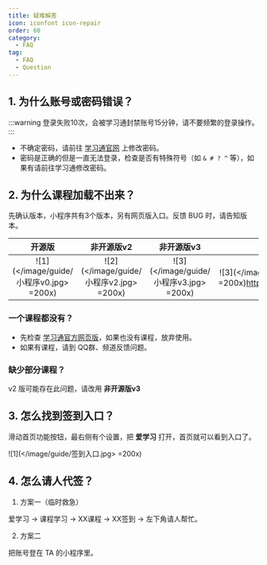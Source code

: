 ```yaml
---
title: 疑难解答
icon: iconfont icon-repair
order: 60
category:
  - FAQ
tag:
  - FAQ
  - Question
---
```


## 1. 为什么账号或密码错误？

:::warning
登录失败10次，会被学习通封禁账号15分钟，请不要频繁的登录操作。
:::

+ 不确定密码，请前往 [学习通官网](https://i.chaoxing.com) 上修改密码。
+ 密码是正确的但是一直无法登录，检查是否有特殊符号（如 `& # ? ^` 等），如果有请前往学习通修改密码。

## 2. 为什么课程加载不出来？

先确认版本，小程序共有3个版本，另有网页版入口。反馈 BUG 时，请告知版本。

| 开源版 | 非开源版v2 | 非开源版v3 | 网页版 |
| :---: | :---: | :---: | :---: |
|![1](</image/guide/小程序v0.jpg> =200x) |![2](</image/guide/小程序v2.jpg> =200x) |![3](</image/guide/小程序v3.jpg> =200x) | ![3](</image/guide/网页版.jpg> =200x)<https://cx.micono.eu.org> |

### 一个课程都没有？

+ 先检查 [学习通官方网页版](https://i.chaoxing.com)，如果也没有课程，放弃使用。
+ 如果有课程，请到 QQ群、频道反馈问题。

### 缺少部分课程？

v2 版可能存在此问题，请改用 **非开源版v3**

## 3. 怎么找到签到入口？

滑动首页功能按钮，最右侧有个设置，把 **爱学习** 打开，首页就可以看到入口了。

![1](</image/guide/签到入口.jpg> =200x)

## 4. 怎么请人代签？

1. 方案一（临时救急）

爱学习 -> 课程学习 -> XX课程 -> XX签到 -> 左下角请人帮忙。

2. 方案二

把账号登在 TA 的小程序里。